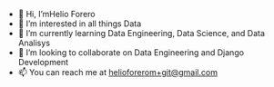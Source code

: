 - 👋 Hi, I’mHelio Forero
- 👀 I’m interested in all things Data
- 🌱 I’m currently learning Data Engineering, Data Science, and Data Analisys
- 💞️ I’m looking to collaborate on Data Engineering and Django Development
- 📫 You can reach me at helioforerom+git@gmail.com


